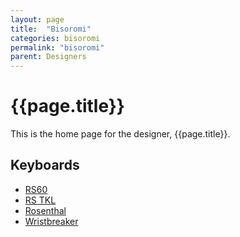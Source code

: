 ```yaml
---
layout: page
title:  "Bisoromi"
categories: bisoromi
permalink: "bisoromi"
parent: Designers
---
```

# {{page.title}}

This is the home page for the designer, {{page.title}}.

## Keyboards

- [RS60](/bisoromi/rs-60)
- [RS TKL](/bisoromi/rs-tkl)
- [Rosenthal](/bisoromi/rosenthal)
- [Wristbreaker](/bisoromi/wristbreaker)
